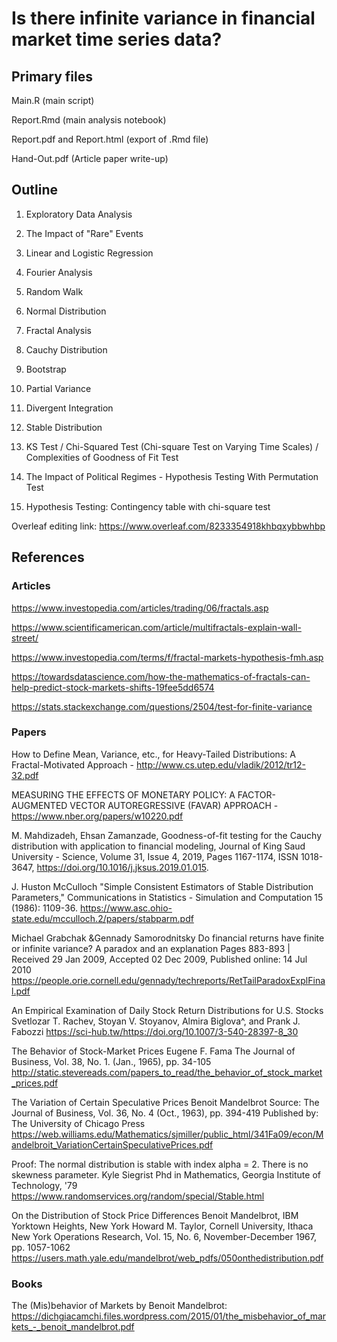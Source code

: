 # Is there infinite variance in financial market time series data?

## Primary files

Main.R (main script)

Report.Rmd (main analysis notebook)

Report.pdf and Report.html (export of .Rmd file)

Hand-Out.pdf (Article paper write-up)

## Outline

1. Exploratory Data Analysis

2. The Impact of "Rare" Events

3. Linear and Logistic Regression

4. Fourier Analysis

5. Random Walk

6. Normal Distribution

7. Fractal Analysis

8. Cauchy Distribution

9. Bootstrap

10. Partial Variance

11. Divergent Integration

12. Stable Distribution

13. KS Test / Chi-Squared Test (Chi-square Test on Varying Time Scales) / Complexities of Goodness of Fit Test

14. The Impact of Political Regimes - Hypothesis Testing With Permutation Test

15. Hypothesis Testing: Contingency table with chi-square test

Overleaf editing link: https://www.overleaf.com/8233354918khbqxybbwhbp

## References

### Articles

https://www.investopedia.com/articles/trading/06/fractals.asp

https://www.scientificamerican.com/article/multifractals-explain-wall-street/

https://www.investopedia.com/terms/f/fractal-markets-hypothesis-fmh.asp

https://towardsdatascience.com/how-the-mathematics-of-fractals-can-help-predict-stock-markets-shifts-19fee5dd6574

https://stats.stackexchange.com/questions/2504/test-for-finite-variance

### Papers

How to Define Mean, Variance, etc., for
Heavy-Tailed Distributions: A Fractal-Motivated
Approach - http://www.cs.utep.edu/vladik/2012/tr12-32.pdf

MEASURING THE EFFECTS OF MONETARY POLICY: A FACTOR-AUGMENTED VECTOR AUTOREGRESSIVE (FAVAR) APPROACH - https://www.nber.org/papers/w10220.pdf

M. Mahdizadeh, Ehsan Zamanzade,
Goodness-of-fit testing for the Cauchy distribution with application to financial modeling,
Journal of King Saud University - Science,
Volume 31, Issue 4,
2019,
Pages 1167-1174,
ISSN 1018-3647,
https://doi.org/10.1016/j.jksus.2019.01.015.

J. Huston McCulloch
"Simple Consistent Estimators of Stable Distribution Parameters," Communications in Statistics - Simulation and Computation 15 (1986): 1109-36.
https://www.asc.ohio-state.edu/mcculloch.2/papers/stabparm.pdf

Michael Grabchak &Gennady Samorodnitsky
Do financial returns have finite or infinite variance? A paradox and an explanation
Pages 883-893 | Received 29 Jan 2009, Accepted 02 Dec 2009, Published online: 14 Jul 2010
https://people.orie.cornell.edu/gennady/techreports/RetTailParadoxExplFinal.pdf

An Empirical Examination of Daily Stock
Return Distributions for U.S. Stocks
Svetlozar T. Rachev, Stoyan V. Stoyanov, Almira Biglova^, and
Prank J. Fabozzi
https://sci-hub.tw/https://doi.org/10.1007/3-540-28397-8_30

The Behavior of Stock-Market Prices
Eugene F. Fama
The Journal of Business, Vol. 38, No. 1. (Jan., 1965), pp. 34-105
http://static.stevereads.com/papers_to_read/the_behavior_of_stock_market_prices.pdf

The Variation of Certain Speculative Prices
Benoit Mandelbrot
Source: The Journal of Business, Vol. 36, No. 4 (Oct., 1963), pp. 394-419
Published by: The University of Chicago Press
https://web.williams.edu/Mathematics/sjmiller/public_html/341Fa09/econ/Mandelbroit_VariationCertainSpeculativePrices.pdf

Proof: The normal distribution is stable with index alpha = 2. There is no skewness parameter.
Kyle Siegrist
Phd in Mathematics, Georgia Institute of Technology, '79
https://www.randomservices.org/random/special/Stable.html

On the Distribution of Stock Price Differences
Benoit Mandelbrot, IBM Yorktown Heights, New York
Howard M. Taylor, Cornell University, Ithaca New York
Operations Research, Vol. 15, No. 6, November-December 1967, pp. 1057-1062
https://users.math.yale.edu/mandelbrot/web_pdfs/050onthedistribution.pdf

### Books

The (Mis)behavior of Markets by Benoit Mandelbrot:
https://dichgiacamchi.files.wordpress.com/2015/01/the_misbehavior_of_markets_-_benoit_mandelbrot.pdf
